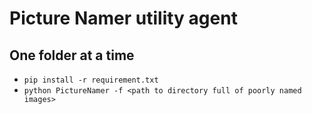 # Picture Namer utility agent
## One folder at a time

- ```pip install -r requirement.txt```
- ```python PictureNamer -f <path to directory full of poorly named images>```